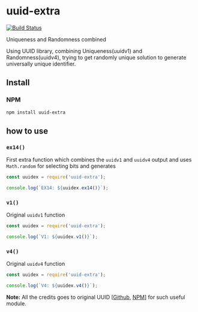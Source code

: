# uuid-extra
[![Build Status](https://travis-ci.org/gggauravgandhi/uuid-extra.svg?branch=master)](https://travis-ci.org/gggauravgandhi/uuid-extra)

Uniqueness and Randomness combined

Using UUID library, combining Uniqueness(uuidv1) and Randomness(uuidv4), trying to get randomly unique solution to generate universally unique identifier. 


## Install

### NPM
```sh
npm install uuid-extra
```


## how to use 

### `ex14()`
First extra function which combines the `uuidv1` and `uuidv4` output and uses `Math.random` for selecting bits and generates 

```js
const uuidex = require('uuid-extra');

console.log(`EX14: ${uuidex.ex14()}`);
```

### `v1()`
Original `uuidv1` function

```js
const uuidex = require('uuid-extra');

console.log(`V1: ${uuidex.v1()}`);
```

### `v4()`
Original `uuidv4` function

```js
const uuidex = require('uuid-extra');

console.log(`V4: ${uuidex.v4()}`);
```


**Note:** All the credits goes to original UUID [[Github](https://github.com/kelektiv/node-uuid "Github"), [NPM](https://www.npmjs.com/package/uuid "NPM")] for such useful module.